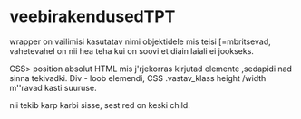 # veebirakendusedTPT

wrapper on vailimisi kasutatav nimi objektidele mis teisi [=mbritsevad, vahetevahel on nii hea teha kui on soovi et diain laiali ei jookseks. 


CSS> position absolut 
HTML mis j'rjekorras kirjutad elemente ,sedapidi nad sinna tekivadki. 
Div - loob elemendi, CSS .vastav_klass height /width m''ravad kasti suuruse. 
  <div class="kesk">
            <div class="red"></div>
        </div> 

nii tekib karp karbi sisse, sest red on keski child. 
